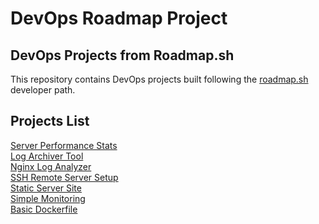 # DevOps Roadmap Project

## DevOps Projects from Roadmap.sh

This repository contains DevOps projects built following the [roadmap.sh](https://roadmap.sh/) developer path.

## Projects List

[Server Performance Stats](https://roadmap.sh/projects/server-stats)\
[Log Archiver Tool](https://roadmap.sh/projects/log-archive-tool)\
[Nginx Log Analyzer](https://roadmap.sh/projects/nginx-log-analyser)\
[SSH Remote Server Setup](https://roadmap.sh/projects/ssh-remote-server-setup)\
[Static Server Site](https://roadmap.sh/projects/static-site-server)\
[Simple Monitoring](https://roadmap.sh/projects/simple-monitoring-dashboard)\
[Basic Dockerfile](https://roadmap.sh/projects/basic-dockerfile)


